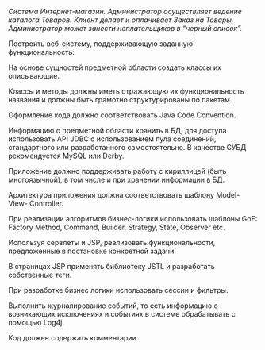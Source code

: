 _Система Интернет-магазин. Администратор осуществляет ведение каталога
Товаров. Клиент делает и оплачивает Заказ на Товары. Администратор может
занести неплательщиков в “черный список”._



Построить веб-систему, поддерживающую заданную функциональность:

На основе сущностей предметной области создать классы их описывающие.

Классы и методы должны иметь отражающую их функциональность названия и должны быть грамотно структурированы по пакетам.

Оформление кода должно соответствовать Java Code Convention.

Информацию о предметной области хранить в БД, для доступа использовать API JDBC с использованием пула соединений, стандартного или разработанного самостоятельно. В качестве СУБД рекомендуется MySQL или Derby.

Приложение должно поддерживать работу с кириллицей (быть многоязычной), в том числе и при хранении информации в БД.

Архитектура приложения должна соответствовать шаблону Model-View- Controller.

При реализации алгоритмов бизнес-логики использовать шаблоны GoF: Factory Method, Command, Builder, Strategy, State, Observer etc.

Используя сервлеты и JSP, реализовать функциональности, предложенные в постановке конкретной задачи.

В страницах JSP применять библиотеку JSTL и разработать собственные теги.

При разработке бизнес логики использовать сессии и фильтры.

Выполнить журналирование событий, то есть информацию о возникающих исключениях и событиях в системе обрабатывать с помощью Log4j.

Код должен содержать комментарии.


